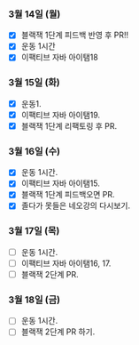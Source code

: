 ### 3월 14일 (월)
- [X] 블랙잭 1단계 피드백 반영 후 PR!!
- [X] 운동 1시간
- [X] 이팩티브 자바 아이탬18

### 3월 15일 (화)
- [X] 운동1.
- [X] 이팩티브 자바 아이탬19.
- [X] 블랙잭 1단계 리팩토링 후 PR. 

### 3월 16일 (수)
- [X] 운동 1시간.
- [X] 이팩티브 자바 아이탬15.
- [X] 블랙잭 1단계 피드백오면 PR. 
- [X] 졸다가 못들은 네오강의 다시보기. 

### 3월 17일 (목)
- [ ] 운동 1시간.
- [ ] 이팩티브 자바 아이탬16, 17.
- [ ] 블랙잭 2단계 PR.

### 3월 18일 (금)
- [ ] 운동 1시간.
- [ ] 블랙잭 2단계 PR 하기.
